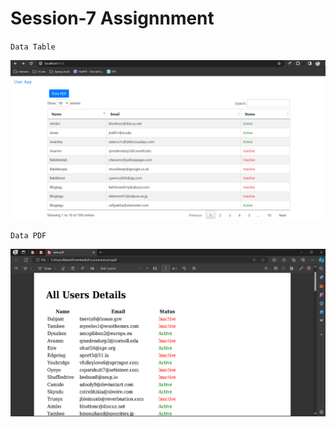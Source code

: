 # Session-7 Assignnment

`Data Table`

![1](https://github.com/Zayed-Rahat/dataTablePdf_laravel/blob/main/UI_SS/data_table.png)

`Data PDF`

![2](https://github.com/Zayed-Rahat/dataTablePdf_laravel/blob/main/UI_SS/data_pdf.png)
